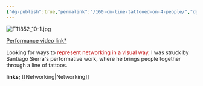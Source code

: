 ```yaml
---
{"dg-publish":true,"permalink":"/160-cm-line-tattooed-on-4-people/","dgPassFrontmatter":true}
---
```


![T11852_10-1.jpg](/img/user/T11852_10-1.jpg)

[Performance video link*](https://www.youtube.com/watch?v=w7P9YMwIfxc)

Looking for ways to <span style="color:rgb(192, 0, 0)">represent networking in a visual way, </span>I was struck by Santiago Sierra's performative work, where he brings people together through a line of tattoos. 


**links;** [[Networking\|Networking]]

